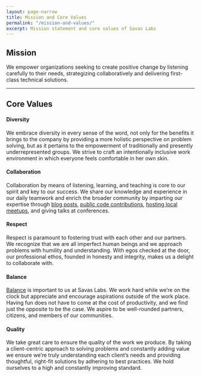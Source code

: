 ```yaml
---
layout: page-narrow
title: Mission and Core Values
permalink: "/mission-and-values/"
excerpt: Mission statement and core values of Savas Labs
---
```


## Mission

We empower organizations seeking to create positive change by listening
carefully to their needs, strategizing collaboratively and delivering
first-class technical solutions.

---

## Core Values

#### Diversity

We embrace diversity in every sense of the word, not only for the benefits it
brings to the company by providing a more holistic perspective on problem solving,
but as it pertains to the empowerment of traditionally and presently
underrepresented groups. We strive to craft an intentionally inclusive work
environment in which everyone feels comfortable in her own skin.

#### Collaboration

Collaboration by means of listening, learning, and teaching is core to our
spirit and key to our success. We share our knowledge and experience in our
daily teamwork and enrich the broader community by imparting our expertise
through [blog posts](/blog/), [public code contributions](https://www.drupal.org/savas),
[hosting local meetups](http://www.meetup.com/triDUG/), and giving talks at
conferences.

#### Respect

Respect is paramount to fostering trust with each other and our partners. We
recognize that we are all imperfect human beings and we approach problems with
humility and understanding. With egos checked at the door, our professional
ethos, founded in honesty and integrity, makes us a delight to collaborate with.

#### Balance

[Balance](/team/#what-does-savas-mean) is important to us at Savas Labs. We work
hard while we’re on the clock but appreciate and encourage aspirations outside
of the work place. Having fun does not have to come at the cost of productivity,
and we find just the opposite to be the case. We aspire to be well-rounded
partners, citizens, and members of our communities.

#### Quality

We take great care to ensure the quality of the work we produce. By taking a
client-centric approach to solving problems and constantly adding value we
ensure we’re truly understanding each client’s needs and providing thoughtful,
right-fit solutions by adhering to best practices. We hold ourselves to a high
and constantly improving standard.
